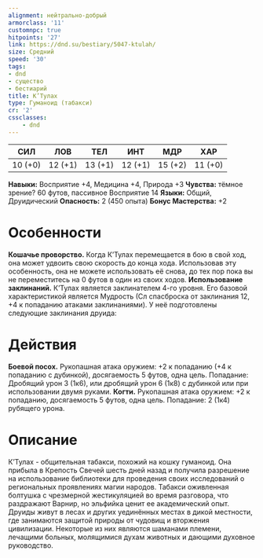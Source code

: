 ```yaml
---
alignment: нейтрально-добрый
armorclass: '11'
customnpc: true
hitpoints: '27'
link: https://dnd.su/bestiary/5047-ktulah/
size: Средний
speed: '30'
tags:
- dnd
- существо
- бестиарий
title: К’Тулах
type: Гуманоид (табакси)
cr: '2'
cssclasses:
    - dnd
---
```



| СИЛ | ЛОВ | ТЕЛ | ИНТ | МДР | ХАР |
|---|---|---|---|---|---|
| 10 (+0) | 12 (+1) | 13 (+1) | 12 (+1) | 15 (+2) | 11 (+0) |
**Навыки:** Восприятие +4, Медицина +4, Природа +3
**Чувства:** тёмное зрение? 60 футов, пассивное Восприятие 14
**Языки:** Общий, Друидический
**Опасность:** 2 (450 опыта)
**Бонус Мастерства:** +2


# Особенности
**Кошачье проворство.** Когда К’Тулах перемещается в бою в свой ход, она может удвоить свою скорость до конца хода. Использовав эту особенность, она не можете использовать её снова, до тех пор пока вы не переместитесь на 0 футов в один из своих ходов.
**Использование заклинаний.** К’Тулах является заклинателем 4-го уровня. Его базовой характеристикой является Мудрость (Сл спасброска от заклинания 12, +4 к попаданию атаками заклинаниями). У неё подготовлены следующие заклинания друида:


# Действия
**Боевой посох.** Рукопашная атака оружием: +2 к попаданию (+4 к попаданию с дубинкой), досягаемость 5 футов, одна цель. Попадание: Дробящий урон 3 (1к6), или дробящий урон 6 (1к8) с дубинкой или при использовании двумя руками.
**Когти.** Рукопашная атака оружием: +2 к попаданию, досягаемость 5 футов, одна цель. Попадание: 2 (1к4) рубящего урона.


# Описание
К’Тулах - общительная табакси, похожий на кошку гуманоид. Она прибыла в Крепость Свечей шесть дней назад и получила разрешение на использование библиотеки для проведения своих исследований о региональных проявлениях магии народов. Табакси оживленная болтушка с чрезмерной жестикуляцией во время разговора, что раздражают Варнир, но эльфийка ценит ее академический опыт. Друиды живут в лесах и других уединённых местах в дикой местности, где занимаются защитой природы от чудовищ и вторжения цивилизации. Некоторые из них являются шаманами племени, лечащими больных, молящимися духам животных и дающими духовное руководство.
